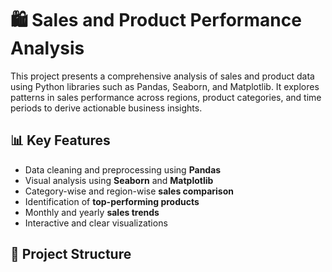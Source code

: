 # 🛍️ Sales and Product Performance Analysis

This project presents a comprehensive analysis of sales and product data using Python libraries 
such as Pandas, Seaborn, and Matplotlib. It explores patterns in sales performance across regions, product categories,
and time periods to derive actionable business insights.

## 📊 Key Features

- Data cleaning and preprocessing using **Pandas**
- Visual analysis using **Seaborn** and **Matplotlib**
- Category-wise and region-wise **sales comparison**
- Identification of **top-performing products**
- Monthly and yearly **sales trends**
- Interactive and clear visualizations


## 📁 Project Structure


